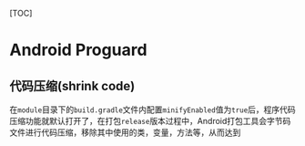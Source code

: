 [TOC]

# Android  Proguard


## 代码压缩(shrink code)

在<code>module</code>目录下的<code>build.gradle</code>文件内配置<code>minifyEnabled</code>值为<code>true</code>后，程序代码压缩功能就默认打开了，在打包<code>release</code>版本过程中，Android打包工具会字节码文件进行代码压缩，移除其中使用的类，变量，方法等，从而达到


<!--stackedit_data:
eyJoaXN0b3J5IjpbMjM1NTQzMTk2XX0=
-->
